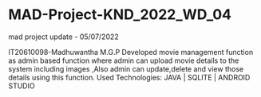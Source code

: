 # MAD-Project-KND_2022_WD_04
mad project update - 05/07/2022

IT20610098-Madhuwantha M.G.P
Developed movie management function as admin based function where
admin can upload movie details to the system including images ,Also
admin can update,delete and view those details using this function.
Used Technologies: JAVA | SQLITE | ANDROID STUDIO
